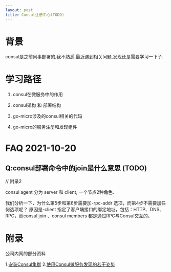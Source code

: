 ```yaml
---
layout: post
title: Consul注册中心(TODO)
---
```


# 背景
consul是之前同事部署的,我不熟悉,最近遇到相关问题,发现还是需要学习一下子.

# 学习路径
1. consul在微服务中的作用

2. consul架构 和 部署结构

3. go-micro涉及的consul相关的代码

4. go-micro的服务注册和发现组件

#  FAQ 2021-10-20
## Q:consul部署命令中的join是什么意思 (TODO)
// 附录2

consul agent 分为 server 和 client, 一个节点2种角色.

我们分析一下，为什么第5步和第6步需要加-rpc-addr 选项，而第4步不需要加任何选项呢？
原因是-client 指定了客户端接口的绑定地址，包括：HTTP、DNS、RPC，而consul join 、consul members 都是通过RPC与Consul交互的。

# 附录
公司内网的部分资料

1.[安装Consul集群](https://cloud.tencent.com/developer/article/1558399)
2.[使用Consul做服务发现的若干姿势](https://blog.didispace.com/consul-service-discovery-exp/)
